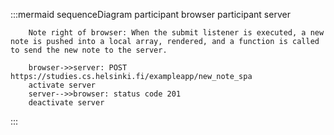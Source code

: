:::mermaid
    sequenceDiagram
        participant browser
        participant server

        Note right of browser: When the submit listener is executed, a new note is pushed into a local array, rendered, and a function is called to send the new note to the server.

        browser->>server: POST https://studies.cs.helsinki.fi/exampleapp/new_note_spa
        activate server
        server-->>browser: status code 201
        deactivate server
:::